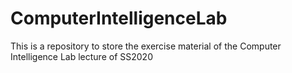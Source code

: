 # ComputerIntelligenceLab
This is a repository to store the exercise material of the Computer Intelligence Lab lecture of SS2020
